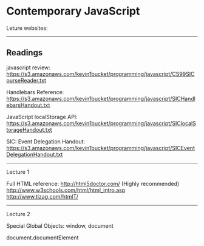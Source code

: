 Contemporary JavaScript
=================
Leture websites:




---------------

Readings
---------------
javascript review:
https://s3.amazonaws.com/kevin1bucket/programming/javascript/CS99SICourseReader.txt

Handlebars Reference:
https://s3.amazonaws.com/kevin1bucket/programming/javascript/SICHandlebarsHandout.txt

JavaScript localStorage API:
https://s3.amazonaws.com/kevin1bucket/programming/javascript/SIClocalStorageHandout.txt

SIC: Event Delegation Handout:
https://s3.amazonaws.com/kevin1bucket/programming/javascript/SICEventDelegationHandout.txt


----------------
Lecture 1

Full HTML reference: 
http://html5doctor.com/  (Highly recommended)
http://www.w3schools.com/html/html_intro.asp
http://www.tizag.com/htmlT/

---------------
Lecture 2

Special Global Objects: window, document

document.documentElement


